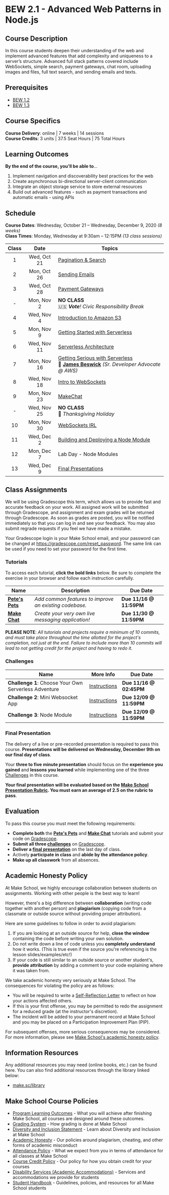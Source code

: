 # BEW 2.1 - Advanced Web Patterns in Node.js

## Course Description

In this course students deepen their understanding of the web and implement advanced features that add complexity and uniqueness to a server’s structure. Advanced full stack patterns covered include WebSockets, simple search, payment gateways, chat room, uploading images and files, full text search, and sending emails and texts.

## Prerequisites

- [BEW 1.2](http://make.sc/bew1.2)
- [BEW 1.3](http://make.sc/bew1.3)

## Course Specifics

**Course Delivery**: online | 7 weeks | 14 sessions<br>
**Course Credits**: 3 units | 37.5 Seat Hours | 75 Total Hours

## Learning Outcomes

**By the end of the course, you'll be able to**&hellip;

1. Implement navigation and discoverability best practices for the web
1. Create asynchronous bi-directional server-client communication
1. Integrate an object storage service to store external resources
1. Build out advanced features - such as payment transactions and automatic emails - using APIs

## Schedule

**Course Dates**: Wednesday, October 21 – Wednesday, December 9, 2020 _(8 weeks)_<br>
**Class Times**: Monday, Wednesday at 9:30am – 12:15PM _(13 class sessions)_

| Class |    Date     | Topics                                                                                        |
| :---: | :---------: | --------------------------------------------------------------------------------------------- |
|   1   | Wed, Oct 21 | [Pagination & Search] |
|   2   | Mon, Oct 26 | [Sending Emails] |
|   3   | Wed, Oct 28 | [Payment Gateways] |
|   -   | Mon, Nov 2  | **NO CLASS**<br>🇺🇸 _**Vote**! Civic Responsibility Break_                                      |
|   4   | Wed, Nov 4  | [Introduction to Amazon S3] |
|   5   | Mon, Nov 9  | [Getting Started with Serverless] |
|   6   | Wed, Nov 11 | [Serverless Architecture]                                                             |
|   7   | Mon, Nov 16 | [Getting Serious with Serverless]<br>🎤 **[James Beswick]** _(Sr. Developer Advocate @ AWS)_  |
|   8   | Wed, Nov 18 | [Intro to WebSockets] |
|   9   | Mon, Nov 23 | [MakeChat] |
|   -   | Wed, Nov 25 | **NO CLASS**<br>🦃 _Thanksgiving Holiday_ |
|  10   | Mon, Nov 30 | [WebSockets IRL] |
|  11   | Wed, Dec 2  | [Building and Deploying a Node Module] |
|  12   | Mon, Dec 7  | Lab Day - Node Modules<br> |
|  13   | Wed, Dec 9  | [Final Presentations](#final-presentations) |


## Class Assignments

We will be using Gradescope this term, which allows us to provide fast and accurate feedback on your work. All assigned work will be submitted through Gradescope, and assignment and exam grades will be returned through Gradescope. As soon as grades are posted, you will be notified immediately so that you can log in and see your feedback. You may also submit regrade requests if you feel we have made a mistake.

Your Gradescope login is your Make School email, and your password can be changed at <https://gradescope.com/reset_password>. The same link can be used if you need to set your password for the first time.

### Tutorials

To access each tutorial, **click the bold links** below. Be sure to complete the exercise in your browser and follow each instruction carefully.

| Name | Description | Due Date |
| ---- | ----------- | -------- |
| **[Pete's Pets]** | _Add common features to improve an existing codebase._ | **Due 11/16 @ 11:59PM** |
| **[Make Chat]** | _Create your very own live messaging application!_ |  **Due 11/30 @ 11:59PM** |

**PLEASE NOTE**: _All tutorials and projects require a minimum of 10 commits, and must take place throughout the time allotted for the project's completion, not just at the end. Failure to include more than 10 commits will lead to not getting credit for the project and having to redo it._

### Challenges

| Name | More Info | Due Date |
| ---- | ----------- | -------- |
|  **Challenge 1**: Choose Your Own Serverless Adventure  | [Instructions](Challenges.md#Choose-Your-Own-Serverless-Adventure) | **Due 11/16 @ 02:45PM** |
| **Challenge 2**:  Mini Websocket App | [Instructions](Challenges.md#Mini-Websocket-App) | **Due 12/09 @ 11:59PM** |
| **Challenge 3**: Node Module | [Instructions](Challenges.md#Node-Module) | **Due 12/09 @ 11:59PM** |

### Final Presentation

The delivery of a live or pre-recorded presentation is required to pass this course. **Presentations will be delivered on Wednesday, December 9th on our final day of class**.

Your **three to five minute presentation** should focus on the **experience you gained** and **lessons you learned** while implementing one of the three [Challenges](#challenges) in this course.

**Your final presentation will be evaluated based on the [Make School Presentation Rubric](https://docs.google.com/document/d/1WTLcZNyvRGYDz5L8Kr8a0ILbFAyr92u85paoqGFjxPg/edit). You must earn an average of 2.5 on the rubric to pass**.

## Evaluation

To pass this course you must meet the following requirements:

- **Complete both** the **[Pete's Pets]** and **[Make Chat]** tutorials and submit your code on [Gradescope].
- **Submit all three [challenges](#challenges)** on [Gradescope].
- **Deliver a [final presentation](#final-presentation)** on the last day of class.
- Actively **participate in class** and **abide by the attendance policy**.
- **Make up all classwork** from all absences.

## Academic Honesty Policy

At Make School, we highly encourage collaboration between students on assignments. Working with other people is the best way to learn!

However, there's a big difference between **collaboration** (writing code together with another person) and **plagiarism** (copying code from a classmate or outside source without providing proper attribution).

Here are some guidelines to follow in order to avoid plagiarism:

1. If you are looking at an outside source for help, **close the window** containing the code before writing your own solution.
1. Do not write down a line of code unless you **completely understand** how it works. (This is true even if the source you're referencing is the lesson slides/examples/etc!)
1. If your code is still similar to an outside source or another student's, **provide attribution** by adding a comment to your code explaining where it was taken from.

We take academic honesty very seriously at Make School. The consequences for violating the policy are as follows:

- You will be required to write a [Self-Reflection Letter](https://docs.google.com/document/d/140_PHfDh7gu33OZI_caxEtvNzAlAepjnGcbQcXZ-MRo/edit?usp=sharing) to reflect on how your actions affected others.
- If this is your first offense, you may be permitted to redo the assignment for a reduced grade (at the instructor's discretion).
- The incident will be added to your permanent record at Make School and you may be placed on a Participation Improvement Plan (PIP).

For subsequent offenses, more serious consequences may be considered. For more information, please see [Make School's academic honesty policy](https://make.sc/academic-honesty-policy).

## Information Resources

Any additional resources you may need (online books, etc.) can be found here. You can also find additional resources through the library linked below:

- [make.sc/library](http://make.sc/library)

## Make School Course Policies

- [Program Learning Outcomes](https://make.sc/program-learning-outcomes) - What you will achieve after finishing Make School, all courses are designed around these outcomes.
- [Grading System](https://make.sc/grading-system) - How grading is done at Make School
- [Diversity and Inclusion Statement](https://make.sc/diversity-and-inclusion-statement) - Learn about Diversity and Inclusion at Make School
- [Academic Honesty](https://make.sc/academic-honesty-policy) - Our policies around plagiarism, cheating, and other forms of academic misconduct
- [Attendance Policy](https://make.sc/attendance-policy) - What we expect from you in terms of attendance for all classes at Make School
- [Course Credit Policy](https://make.sc/course-credit-policy) - Our policy for how you obtain credit for your courses
- [Disability Services (Academic Accommodations)](https://make.sc/disability-services) - Services and accommodations we provide for students
- [Student Handbook](https://make.sc/student-handbook) - Guidelines, policies, and resources for all Make School students

[Pagination & Search]:01-Search-Pagination/README.md
[Introduction to Amazon S3]:02-AWS-1/README.md
[Getting Started with Serverless]:03-AWS-2/README.md
[Payment Gateways]:04-Payments/README.md
[Sending Emails]:05-Emails/README.md
[Intro to WebSockets]:06-Web-Sockets-Intro/README.md
[MakeChat]:07-MakeChat/README.md
[WebSockets IRL]:08-WebSockets-IRL/README.md
[Serverless Architecture]:09-Serverless-Architecture/README.md
[Getting Serious with Serverless]:09-Serverless-Architecture/README.md
[Building and Deploying a Node Module]:11-Node-Modules/README.md
[James Beswick]:https://aws.amazon.com/blogs/compute/author/jbeswick/
[Make Chat]:https://www.makeschool.com/academy/track/make-chat
[Pete's Pets]:https://www.makeschool.com/academy/track/pete-s-pet-emporium---advanced-web-recipes
[Gradescope]:https://www.gradescope.com/courses/207186
